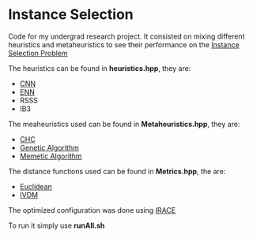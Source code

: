 # Instance Selection

Code for my undergrad research project. It consisted on mixing different heuristics and metaheuristics to see their performance on the [Instance Selection Problem](https://en.wikipedia.org/wiki/Instance_selection)

The heuristics can be found in **heuristics.hpp**, they are: 

- [CNN](https://en.wikipedia.org/wiki/K-nearest_neighbors_algorithm#CNN_for_data_reduction)
- [ENN](https://ieeexplore.ieee.org/abstract/document/4309137)
- RSSS
- IB3

The meaheuristics used can be found in **Metaheuristics.hpp**, they are: 

- [CHC](https://www.sciencedirect.com/science/article/pii/B9780080506845500203)
- [Genetic Algorithm](https://en.wikipedia.org/wiki/Genetic_algorithm)
- [Memetic Algorithm](https://en.wikipedia.org/wiki/Memetic_algorithm)

The distance functions used can be found in **Metrics.hpp**, the are:

- [Euclidean](https://en.wikipedia.org/wiki/Euclidean_distance)
- [IVDM](https://jair.org/index.php/jair/article/view/10182)

The optimized configuration was done using [IRACE](http://iridia.ulb.ac.be/irace/)

To run it simply use **runAll.sh**
